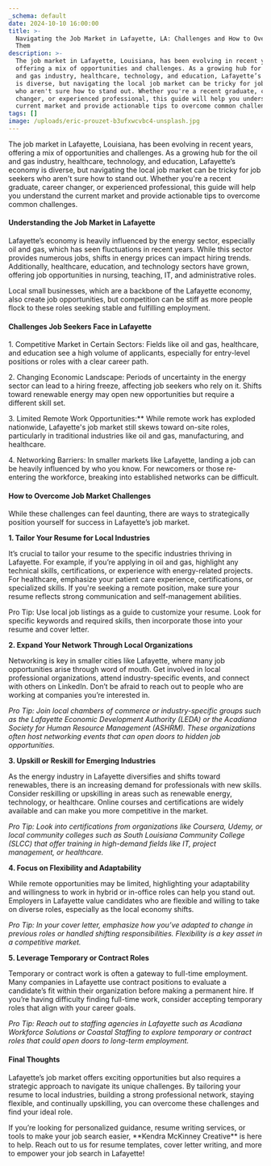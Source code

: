```yaml
---
_schema: default
date: 2024-10-10 16:00:00
title: >-
  Navigating the Job Market in Lafayette, LA: Challenges and How to Overcome
  Them
description: >-
  The job market in Lafayette, Louisiana, has been evolving in recent years,
  offering a mix of opportunities and challenges. As a growing hub for the oil
  and gas industry, healthcare, technology, and education, Lafayette’s economy
  is diverse, but navigating the local job market can be tricky for job seekers
  who aren't sure how to stand out. Whether you're a recent graduate, career
  changer, or experienced professional, this guide will help you understand the
  current market and provide actionable tips to overcome common challenges.
tags: []
image: /uploads/eric-prouzet-b3ufxwcvbc4-unsplash.jpg
---
```

The job market in Lafayette, Louisiana, has been evolving in recent years, offering a mix of opportunities and challenges. As a growing hub for the oil and gas industry, healthcare, technology, and education, Lafayette’s economy is diverse, but navigating the local job market can be tricky for job seekers who aren't sure how to stand out. Whether you're a recent graduate, career changer, or experienced professional, this guide will help you understand the current market and provide actionable tips to overcome common challenges.

#### **Understanding the Job Market in Lafayette**

Lafayette’s economy is heavily influenced by the energy sector, especially oil and gas, which has seen fluctuations in recent years. While this sector provides numerous jobs, shifts in energy prices can impact hiring trends. Additionally, healthcare, education, and technology sectors have grown, offering job opportunities in nursing, teaching, IT, and administrative roles.

Local small businesses, which are a backbone of the Lafayette economy, also create job opportunities, but competition can be stiff as more people flock to these roles seeking stable and fulfilling employment.

#### **Challenges Job Seekers Face in Lafayette**

1\. Competitive Market in Certain Sectors: Fields like oil and gas, healthcare, and education see a high volume of applicants, especially for entry-level positions or roles with a clear career path.

2\. Changing Economic Landscape: Periods of uncertainty in the energy sector can lead to a hiring freeze, affecting job seekers who rely on it. Shifts toward renewable energy may open new opportunities but require a different skill set.

3\. Limited Remote Work Opportunities:\*\* While remote work has exploded nationwide, Lafayette's job market still skews toward on-site roles, particularly in traditional industries like oil and gas, manufacturing, and healthcare.

4\. Networking Barriers: In smaller markets like Lafayette, landing a job can be heavily influenced by who you know. For newcomers or those re-entering the workforce, breaking into established networks can be difficult.

#### How to Overcome Job Market Challenges

While these challenges can feel daunting, there are ways to strategically position yourself for success in Lafayette’s job market.

**1\. Tailor Your Resume for Local Industries**

It’s crucial to tailor your resume to the specific industries thriving in Lafayette. For example, if you’re applying in oil and gas, highlight any technical skills, certifications, or experience with energy-related projects. For healthcare, emphasize your patient care experience, certifications, or specialized skills. If you're seeking a remote position, make sure your resume reflects strong communication and self-management abilities.

Pro Tip: Use local job listings as a guide to customize your resume. Look for specific keywords and required skills, then incorporate those into your resume and cover letter.

**2\. Expand Your Network Through Local Organizations**

Networking is key in smaller cities like Lafayette, where many job opportunities arise through word of mouth. Get involved in local professional organizations, attend industry-specific events, and connect with others on LinkedIn. Don’t be afraid to reach out to people who are working at companies you’re interested in.

*Pro Tip: Join local chambers of commerce or industry-specific groups such as the Lafayette Economic Development Authority (LEDA) or the Acadiana Society for Human Resource Management (ASHRM). These organizations often host networking events that can open doors to hidden job opportunities.*

**3\. Upskill or Reskill for Emerging Industries**

As the energy industry in Lafayette diversifies and shifts toward renewables, there is an increasing demand for professionals with new skills. Consider reskilling or upskilling in areas such as renewable energy, technology, or healthcare. Online courses and certifications are widely available and can make you more competitive in the market.

*Pro Tip: Look into certifications from organizations like Coursera, Udemy, or local community colleges such as South Louisiana Community College (SLCC) that offer training in high-demand fields like IT, project management, or healthcare.*

**4\. Focus on Flexibility and Adaptability**

While remote opportunities may be limited, highlighting your adaptability and willingness to work in hybrid or in-office roles can help you stand out. Employers in Lafayette value candidates who are flexible and willing to take on diverse roles, especially as the local economy shifts.

*Pro Tip: In your cover letter, emphasize how you’ve adapted to change in previous roles or handled shifting responsibilities. Flexibility is a key asset in a competitive market.*

**5\. Leverage Temporary or Contract Roles**

Temporary or contract work is often a gateway to full-time employment. Many companies in Lafayette use contract positions to evaluate a candidate’s fit within their organization before making a permanent hire. If you’re having difficulty finding full-time work, consider accepting temporary roles that align with your career goals.

*Pro Tip: Reach out to staffing agencies in Lafayette such as Acadiana Workforce Solutions or Coastal Staffing to explore temporary or contract roles that could open doors to long-term employment.*

#### Final Thoughts

Lafayette’s job market offers exciting opportunities but also requires a strategic approach to navigate its unique challenges. By tailoring your resume to local industries, building a strong professional network, staying flexible, and continually upskilling, you can overcome these challenges and find your ideal role.

If you’re looking for personalized guidance, resume writing services, or tools to make your job search easier, \*\*Kendra McKinney Creative\*\* is here to help. Reach out to us for resume templates, cover letter writing, and more to empower your job search in Lafayette!